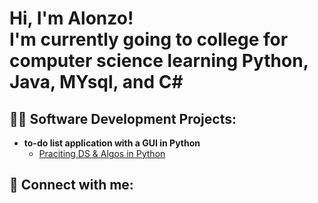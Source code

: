 <h1>Hi, I'm Alonzo! <br/><a>I'm currently going to college for computer science learning Python, Java, MYsql, and C#</a>

<h2>👨‍💻 Software Development Projects:</h2>

- <b>to-do list application with a GUI in Python</b>
  - [Praciting DS & Algos in Python](https://github.com/joshmadakor1/Algorithms-Practice)
<h2> 🤳 Connect with me:</h2>
